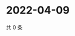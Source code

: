 # 2022-04-09

共 0 条

<!-- BEGIN WEIBO -->
<!-- 最后更新时间 Sat Apr 09 2022 15:14:32 GMT+0800 (China Standard Time) -->

<!-- END WEIBO -->
